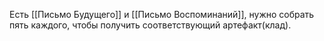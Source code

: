 Есть [[Письмо Будущего]] и [[Письмо Воспоминаний]], нужно собрать пять каждого, чтобы получить соответствующий артефакт(клад).
